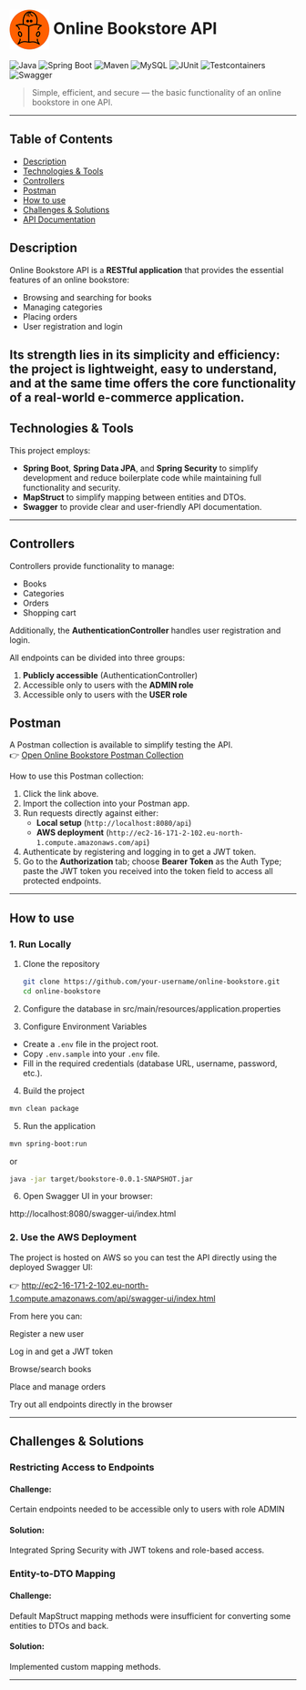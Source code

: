 <h1>
  <img src="https://github.com/YuliiaNisha/images/blob/c7f4ba538e58973789d8ed363dc7a5e329ba8c13/icon-round-70height.png" style="vertical-align: middle;">
  <strong>Online Bookstore API</strong>
</h1>

![Java](https://img.shields.io/badge/Java-17-blue.svg)
![Spring Boot](https://img.shields.io/badge/Spring%20Boot-3.3.3-brightgreen)
![Maven](https://img.shields.io/badge/Maven-3+-blueviolet)
![MySQL](https://img.shields.io/badge/Database-MySQL-orange)
![JUnit](https://img.shields.io/badge/Tests-JUnit%205-green)
![Testcontainers](https://img.shields.io/badge/Testcontainers-Enabled-informational)
![Swagger](https://img.shields.io/badge/API-Swagger%20UI-lightgreen)

> Simple, efficient, and secure — the basic functionality of an online bookstore in one API.

---
## Table of Contents
- [Description](#description)
- [Technologies & Tools](#technologies--tools)
- [Controllers](#controllers)
- [Postman](#postman)
- [How to use](#how-to-use)
- [Challenges & Solutions](#challenges--solutions)
- [API Documentation](#api-documentation)

## Description
Online Bookstore API is a **RESTful application** that provides the essential features of an online bookstore:  
- Browsing and searching for books  
- Managing categories  
- Placing orders  
- User registration and login  

Its strength lies in its **simplicity and efficiency**: the project is lightweight, easy to understand, and at the same time offers the **core functionality of a real-world e-commerce application**.
---

## Technologies & Tools
This project employs:  
- **Spring Boot**, **Spring Data JPA**, and **Spring Security** to simplify development and reduce boilerplate code while maintaining full functionality and security.  
- **MapStruct** to simplify mapping between entities and DTOs.  
- **Swagger** to provide clear and user-friendly API documentation.  
---

## Controllers
Controllers provide functionality to manage:  
- Books  
- Categories  
- Orders  
- Shopping cart  

Additionally, the **AuthenticationController** handles user registration and login.

All endpoints can be divided into three groups:  
1. **Publicly accessible** (AuthenticationController)  
2. Accessible only to users with the **ADMIN role**  
3. Accessible only to users with the **USER role**

## Postman  
A Postman collection is available to simplify testing the API.  
👉 [Open Online Bookstore Postman Collection](https://postman.co/workspace/My-Workspace~49ed7a22-2d52-45ef-8ca1-c68f46105379/collection/40367151-d5b4ff87-5102-4633-b53f-afb2a9a5b27e?action=share&creator=40367151)  

How to use this Postman collection:  
1. Click the link above.  
2. Import the collection into your Postman app.  
3. Run requests directly against either:  
   - **Local setup** (`http://localhost:8080/api`)  
   - **AWS deployment** (`http://ec2-16-171-2-102.eu-north-1.compute.amazonaws.com/api`)  
4. Authenticate by registering and logging in to get a JWT token.
5. Go to the **Authorization** tab; choose **Bearer Token** as the Auth Type; paste the JWT token you received into the token field to access all protected endpoints. 
---

## How to use
### 1. Run Locally
1. Clone the repository
   ```bash
   git clone https://github.com/your-username/online-bookstore.git
   cd online-bookstore
   ```
2. Configure the database in src/main/resources/application.properties

3. Configure Environment Variables
  - Create a `.env` file in the project root.  
  - Copy `.env.sample` into your `.env` file.  
  - Fill in the required credentials (database URL, username, password, etc.).

4. Build the project
```bash
mvn clean package
```

5. Run the application
```bash
mvn spring-boot:run
```

or
```bash
java -jar target/bookstore-0.0.1-SNAPSHOT.jar
```

6. Open Swagger UI in your browser:

http://localhost:8080/swagger-ui/index.html

### 2. Use the AWS Deployment

The project is hosted on AWS so you can test the API directly using the deployed Swagger UI:

👉 http://ec2-16-171-2-102.eu-north-1.compute.amazonaws.com/api/swagger-ui/index.html

From here you can:

Register a new user

Log in and get a JWT token

Browse/search books

Place and manage orders

Try out all endpoints directly in the browser


---

## Challenges & Solutions

### Restricting Access to Endpoints
#### Challenge: 
Certain endpoints needed to be accessible only to users with role ADMIN
#### Solution: 
Integrated Spring Security with JWT tokens and role-based access.

### Entity-to-DTO Mapping
#### Challenge: 
Default MapStruct mapping methods were insufficient for converting some entities to DTOs and back.
#### Solution: 
Implemented custom mapping methods.

---
